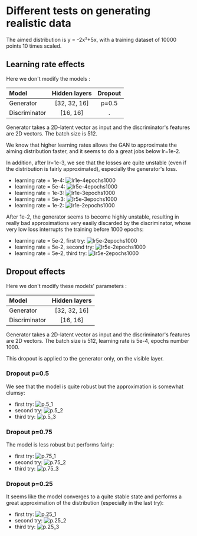 # Different tests on generating realistic data

The aimed distribution is y = -2x²+5x, with a training dataset of 10000 points 10 times scaled.

## Learning rate effects

Here we don't modify the models :

| Model | Hidden layers | Dropout |
| :---- | :-----------: | :-----: |
| Generator | [32, 32, 16] | p=0.5 |
| Discriminator | [16, 16] | . |

Generator takes a 2D-latent vector as input and the discriminator's features are 2D vectors. The batch size is 512.

We know that higher learning rates allows the GAN to approximate the aiming distribution faster, and it seems to do a great jobs below lr=1e-2.

In addition, after lr=1e-3, we see that the losses are quite unstable (even if the distribution is fairly approximated), especially the generator's loss.

* learning rate = 1e-4:
![lr1e-4epochs1000](./study_assets/lr1e-4_epochs1000_2.PNG)
* learning rate = 5e-4:
![lr5e-4epochs1000](./study_assets/lr5e-4_epochs1000_1.PNG)
* learning rate = 1e-3:
![lr1e-3epochs1000](./study_assets/lr1e-3_epochs1000_1.PNG)
* learning rate = 5e-3:
![lr5e-3epochs1000](./study_assets/lr5e-3_epochs1000_1.PNG)
* learning rate = 1e-2:
![lr1e-2epochs1000](./study_assets/lr1e-2_epochs1000_1.PNG)

After 1e-2, the generator seems to become highly unstable, resulting in really bad approximations very easily discarded by the discriminator, whose very low loss interrupts the training before 1000 epochs:

* learning rate = 5e-2, first try:
![lr5e-2epochs1000](./study_assets/lr5e-2_epochs1000_1.PNG)
* learning rate = 5e-2, second try:
![lr5e-2epochs1000](./study_assets/lr5e-2_epochs1000_2.PNG)
* learning rate = 5e-2, third try:
![lr5e-2epochs1000](./study_assets/lr5e-2_epochs1000_3.PNG)

## Dropout effects

Here we don't modify these models' parameters :

| Model | Hidden layers |
| :---- | :-----------: |
| Generator | [32, 32, 16] |
| Discriminator | [16, 16] |

Generator takes a 2D-latent vector as input and the discriminator's features are 2D vectors. The batch size is 512, learning rate is 5e-4, epochs number 1000.

This dropout is applied to the generator only, on the visible layer.

### Dropout p=0.5

We see that the model is quite robust but the approximation is somewhat clumsy:

* first try:
![p.5_1](./study_assets/lr5e-4_epochs1000_1.PNG)
* second try:
![p.5_2](./study_assets/lr5e-4_epochs1000_2.PNG)
* third try:
![p.5_3](./study_assets/lr5e-4_epochs1000_3.PNG)

### Dropout p=0.75

The model is less robust but performs fairly:

* first try:
![p.75_1](./study_assets/p75_1.PNG)
* second try:
![p.75_2](./study_assets/p75_2.PNG)
* third try:
![p.75_3](./study_assets/p75_3.PNG)

### Dropout p=0.25

It seems like the model converges to a quite stable state and performs a great approximation of the distribution (especially in the last try):

* first try:
![p.25_1](./study_assets/p25_1.PNG)
* second try:
![p.25_2](./study_assets/p25_2.PNG)
* third try:
![p.25_3](./study_assets/p25_3.PNG)